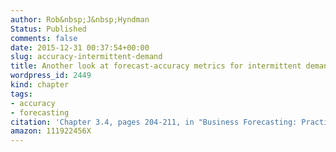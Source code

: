 ```yaml
---
author: Rob&nbsp;J&nbsp;Hyndman
Status: Published
comments: false
date: 2015-12-31 00:37:54+00:00
slug: accuracy-intermittent-demand
title: Another look at forecast-accuracy metrics for intermittent demand
wordpress_id: 2449
kind: chapter
tags:
- accuracy
- forecasting
citation: 'Chapter 3.4, pages 204-211, in "Business Forecasting: Practical Problems and Solutions", John Wiley & Sons'
amazon: 111922456X 
---
```


